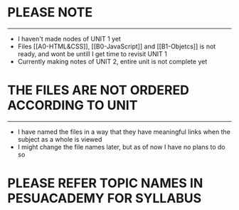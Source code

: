 # PLEASE NOTE
----
- I haven't made nodes of UNIT 1 yet
- Files [[A0-HTML&CSS]], [[B0-JavaScript]] and [[B1-Objetcs]] is not ready, and wont be untill I get time to revisit UNIT 1
- Currently making notes of UNIT 2, entire unit is not complete yet

# THE FILES ARE NOT ORDERED ACCORDING TO UNIT
---
- I have named the files in a way that they have meaningful links when the subject as a whole is viewed
- I might change the file names later, but as of now I have no plans to do so

# PLEASE REFER TOPIC NAMES IN PESUACADEMY FOR SYLLABUS
